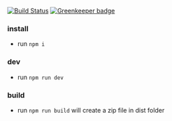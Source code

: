 [![Build Status](https://img.shields.io/travis/hiddout/hiddout-client.svg?branch=master&style=flat-square&logo=travis)](https://travis-ci.com/hiddout/hiddout-client)
[![Greenkeeper badge](https://badges.greenkeeper.io/hiddout/hiddout-client.svg?style=flat-square)](https://greenkeeper.io/)

### install
* run `npm i`
### dev
* run `npm run dev`
### build
* run `npm run build` will create a zip file in dist folder